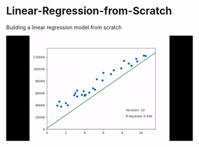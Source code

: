 # Linear-Regression-from-Scratch
Building a linear regression model from scratch


![Test video 1](Linear_regression_video.gif)
